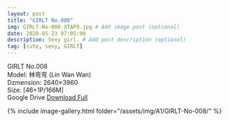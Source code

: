 ```yaml
---
layout: post
title: "GIRLT No.008"
img: GIRLT-No-008-XTAPO.jpg # Add image post (optional)
date: 2020-05-23 07:05:00
description: Sexy girl. # Add post description (optional)
tag: [cute, sexy, GIRLT]
---
```

GIRLT No.008  
Model: 林弯弯 (Lin Wan Wan)  
Dzmension: 2640×3960  
Size: [46+1P/166M]  
Google Drive [Download Full](http://gestyy.com/e0Kup4)

{% include image-gallery.html folder="/assets/img/A1/GIRLT-No-008/" %}

